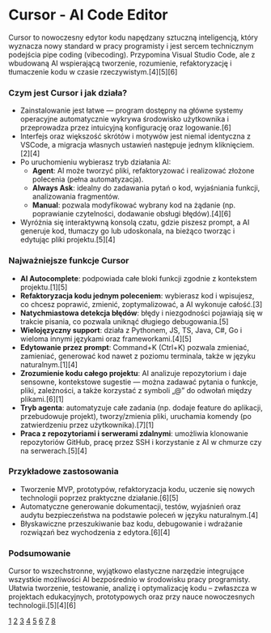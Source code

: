 # Cursor - AI Code Editor

Cursor to nowoczesny edytor kodu napędzany sztuczną inteligencją, który wyznacza nowy standard w pracy programisty i jest sercem technicznym podejścia pipe coding (vibecoding). Przypomina Visual Studio Code, ale z wbudowaną AI wspierającą tworzenie, rozumienie, refaktoryzację i tłumaczenie kodu w czasie rzeczywistym.[4][5][6]

### Czym jest Cursor i jak działa?

- Zainstalowanie jest łatwe — program dostępny na główne systemy operacyjne automatycznie wykrywa środowisko użytkownika i przeprowadza przez intuicyjną konfigurację oraz logowanie.[6]
- Interfejs oraz większość skrótów i motywów jest niemal identyczna z VSCode, a migracja własnych ustawień następuje jednym kliknięciem.[2][4]
- Po uruchomieniu wybierasz tryb działania AI:
  - **Agent**: AI może tworzyć pliki, refaktoryzować i realizować złożone polecenia (pełna automatyzacja).
  - **Always Ask**: idealny do zadawania pytań o kod, wyjaśniania funkcji, analizowania fragmentów.
  - **Manual**: pozwala modyfikować wybrany kod na żądanie (np. poprawianie czytelności, dodawanie obsługi błędów).[4][6]
- Wyróżnia się interaktywną konsolą czatu, gdzie piszesz prompt, a AI generuje kod, tłumaczy go lub udoskonala, na bieżąco tworząc i edytując pliki projektu.[5][4]

### Najważniejsze funkcje Cursor

- **AI Autocomplete**: podpowiada całe bloki funkcji zgodnie z kontekstem projektu.[1][5]
- **Refaktoryzacja kodu jednym poleceniem**: wybierasz kod i wpisujesz, co chcesz poprawić, zmienić, zoptymalizować, a AI wykonuje całość.[3]
- **Natychmiastowa detekcja błędów**: błędy i niezgodności pojawiają się w trakcie pisania, co pozwala uniknąć długiego debugowania.[5]
- **Wielojęzyczny support**: działa z Pythonem, JS, TS, Java, C#, Go i wieloma innymi językami oraz frameworkami.[4][5]
- **Edytowanie przez prompt**: Command+K (Ctrl+K) pozwala zmieniać, zamieniać, generować kod nawet z poziomu terminala, także w języku naturalnym.[1][4]
- **Zrozumienie kodu całego projektu**: AI analizuje repozytorium i daje sensowne, kontekstowe sugestie — można zadawać pytania o funkcje, pliki, zależności, a także korzystać z symboli „@” do odwołań między plikami.[6][1]
- **Tryb agenta**: automatyzuje całe zadania (np. dodaje feature do aplikacji, przebudowuje projekt), tworzy/zmienia pliki, uruchamia komendy (po zatwierdzeniu przez użytkownika).[7][1]
- **Praca z repozytoriami i serwerami zdalnymi**: umożliwia klonowanie repozytoriów GitHub, pracę przez SSH i korzystanie z AI w chmurze czy na serwerach.[5][4]

### Przykładowe zastosowania

- Tworzenie MVP, prototypów, refaktoryzacja kodu, uczenie się nowych technologii poprzez praktyczne działanie.[6][5]
- Automatyczne generowanie dokumentacji, testów, wyjaśnień oraz audytu bezpieczeństwa na podstawie poleceń w języku naturalnym.[4]
- Błyskawiczne przeszukiwanie baz kodu, debugowanie i wdrażanie rozwiązań bez wychodzenia z edytora.[6][4]

### Podsumowanie

Cursor to wszechstronne, wyjątkowo elastyczne narzędzie integrujące wszystkie możliwości AI bezpośrednio w środowisku pracy programisty. Ułatwia tworzenie, testowanie, analizę i optymalizację kodu – zwłaszcza w projektach edukacyjnych, prototypowych oraz przy nauce nowoczesnych technologii.[5][4][6]

[1](https://cursor.com/features)
[2](https://cursor.com)
[3](https://appwrk.com/cursor-ai-features/)
[4](https://dev.to/velan/comprehensive-guide-mastering-ai-code-editor-cursor-4ik6)
[5](https://supatest.ai/blog/cursor-ai-code-editor)
[6](https://en.wikipedia.org/wiki/Cursor_(code_editor))
[7](https://www.builder.io/blog/cursor-advanced-features)
[8](https://www.reddit.com/r/ChatGPTCoding/comments/1fewqga/what_is_cursor_ai_code_editor_and_how_does_it/)